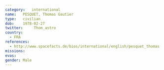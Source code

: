 ```yaml
---
category:	international
name:	PESQUET, Thomas Gautier
type:	civilian
dob:	1978-02-27
twitter:	 Thom_astro
country:
  - FRA
references:
  - http://www.spacefacts.de/bios/international/english/pesquet_thomas.htm
missions:
evas:
gender:	Male
---
```


